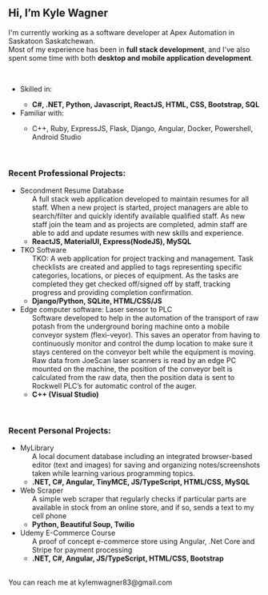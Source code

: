 ## Hi, I’m Kyle Wagner
I'm currently working as a software developer at Apex Automation in Saskatoon Saskatchewan. <br>
Most of my experience has been in **full stack development**, and I've also spent some time with both **desktop and mobile application development**.<br>


<br>
<ul>
  <li>Skilled in:</li>
  <ul>
    <li><strong>C#, .NET, Python, Javascript, ReactJS, HTML, CSS, Bootstrap, SQL</strong></li>
  </ul>
  <li>Familiar with:</li>
  <ul>
    <li>C++, Ruby, ExpressJS, Flask, Django, Angular, Docker, Powershell, Android Studio</li>
  </ul>
</ul>
<br>






### Recent Professional Projects:
<ul>
  <li>
    Secondment Resume Database
    <ul>
    A full stack web application developed to maintain resumes for all staff. When a new project is started, project managers are able to search/filter and quickly identify available qualified staff. As new staff join the team and as projects are completed, admin staff are able to add and update resumes with new skills and experience.
    <li>
      <strong>ReactJS, MaterialUI, Express(NodeJS), MySQL</strong>
    </li>
    </ul>
  </li>
 
   <li>
    TKO Software
    <ul>
    TKO: A web application for project tracking and management. Task checklists are created and applied to tags representing specific categories, locations, or pieces of equipment. As the tasks are completed they get checked off/signed off by staff, tracking progress and providing completion confirmation.
     <li>
        <strong>Django/Python, SQLite, HTML/CSS/JS</strong>
      </li>
    </ul>
  </li>

   <li>
    Edge computer software: Laser sensor to PLC
    <ul>
   Software developed to help in the automation of the transport of raw potash from the underground boring machine onto a mobile conveyor system (flexi-veyor). This saves an operator from having to continuously monitor and control the dump location to make sure it stays centered on the conveyor belt while the equipment is moving.
Raw data from JoeScan laser scanners is read by an edge PC mounted on the machine, the position of the conveyor belt is calculated from the raw data, then the position data is sent to Rockwell PLC’s for automatic control of the auger.
     <li>
        <strong>C++ (Visual Studio)</strong>
      </li>
    </ul>
  </li>

</ul>



<br>

### Recent Personal Projects:
<ul>

   <li>
    MyLibrary
    <ul>
   A local document database including an integrated browser-based editor (text and images) for saving and organizing notes/screenshots taken while learning various programming topics.
     <li>
        <strong>.NET, C#, Angular, TinyMCE, JS/TypeScript, HTML/CSS, MySQL</strong>
      </li>
    </ul>
  </li>

   <li>
    Web Scraper
    <ul>
   A simple web scraper that regularly checks if particular parts are available in stock from an online store, and if so, sends a text to my cell phone
     <li>
        <strong>Python, Beautiful Soup, Twilio</strong>
      </li>
    </ul>
  </li>

   <li>
    Udemy E-Commerce Course
    <ul>
   A proof of concept e-commerce store using Angular, .Net Core and Stripe for payment processing
     <li>
        <strong>.NET, C#, Angular, JS/TypeScript, HTML/CSS, Bootstrap</strong>
      </li>
    </ul>
  </li>

</ul>


<br>
You can reach me at kylemwagner83@gmail.com
